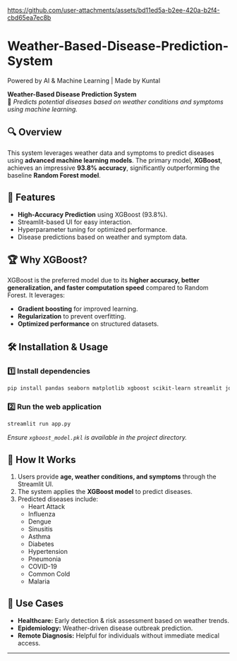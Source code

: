 

https://github.com/user-attachments/assets/bd11ed5a-b2ee-420a-b2f4-cbd65ea7ec8b

# Weather-Based-Disease-Prediction-System
 Powered by AI &amp; Machine Learning | Made by Kuntal





**Weather-Based Disease Prediction System**  
📌 _Predicts potential diseases based on weather conditions and symptoms using machine learning._

## 🔍 Overview
This system leverages weather data and symptoms to predict diseases using **advanced machine learning models**. The primary model, **XGBoost**, achieves an impressive **93.8% accuracy**, significantly outperforming the baseline **Random Forest model**.

## 🚀 Features
- **High-Accuracy Prediction** using XGBoost (93.8%).
- Streamlit-based UI for easy interaction.
- Hyperparameter tuning for optimized performance.
- Disease predictions based on weather and symptom data.

## 🏆 Why XGBoost?
XGBoost is the preferred model due to its **higher accuracy, better generalization, and faster computation speed** compared to Random Forest. It leverages:
- **Gradient boosting** for improved learning.
- **Regularization** to prevent overfitting.
- **Optimized performance** on structured datasets.

## 🛠️ Installation & Usage

### 1️⃣ Install dependencies
```sh
pip install pandas seaborn matplotlib xgboost scikit-learn streamlit joblib numpy
```

### 2️⃣ Run the web application
```sh
streamlit run app.py
```
_Ensure `xgboost_model.pkl` is available in the project directory._

## 🎯 How It Works
1. Users provide **age, weather conditions, and symptoms** through the Streamlit UI.
2. The system applies the **XGBoost model** to predict diseases.
3. Predicted diseases include:
   - Heart Attack
   - Influenza
   - Dengue
   - Sinusitis
   - Asthma
   - Diabetes
   - Hypertension
   - Pneumonia
   - COVID-19
   - Common Cold
   - Malaria

## 📌 Use Cases
- **Healthcare:** Early detection & risk assessment based on weather trends.
- **Epidemiology:** Weather-driven disease outbreak prediction.
- **Remote Diagnosis:** Helpful for individuals without immediate medical access.

---


